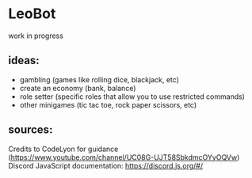 # LeoBot
work in progress

## ideas:
- gambling (games like rolling dice, blackjack, etc)
- create an economy (bank, balance)
- role setter (specific roles that allow you to use restricted commands)
- other minigames (tic tac toe, rock paper scissors, etc)

## sources:
Credits to CodeLyon for guidance  (https://www.youtube.com/channel/UC08G-UJT58SbkdmcOYyOQVw) \
Discord JavaScript documentation: https://discord.js.org/#/
